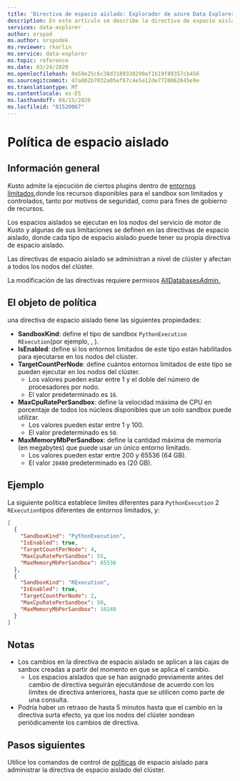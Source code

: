 ```yaml
---
title: 'Directiva de espacio aislado: Explorador de azure Data Explorer ( Azure Data Explorer) Microsoft Docs'
description: En este artículo se describe la directiva de espacio aislado en el Explorador de datos de Azure.
services: data-explorer
author: orspod
ms.author: orspodek
ms.reviewer: rkarlin
ms.service: data-explorer
ms.topic: reference
ms.date: 03/24/2020
ms.openlocfilehash: 0a59e25c6c38d3189330299af1b19f89357cb456
ms.sourcegitcommit: 47a002b7032a05ef67c4e5e12de7720062645e9e
ms.translationtype: MT
ms.contentlocale: es-ES
ms.lasthandoff: 04/15/2020
ms.locfileid: "81520067"
---
```

# <a name="sandbox-policy"></a>Política de espacio aislado

## <a name="overview"></a>Información general

Kusto admite la ejecución de ciertos plugins dentro de [entornos limitados,](../concepts/sandboxes.md)donde los recursos disponibles para el sandbox son limitados y controlados, tanto por motivos de seguridad, como para fines de gobierno de recursos.

Los espacios aislados se ejecutan en los nodos del servicio de motor de Kusto y algunas de sus limitaciones se definen en las directivas de espacio aislado, donde cada tipo de espacio aislado puede tener su propia directiva de espacio aislado.

Las directivas de espacio aislado se administran a nivel de clúster y afectan a todos los nodos del clúster.

La modificación de las directivas requiere permisos [AllDatabasesAdmin.](../management/access-control/role-based-authorization.md)

## <a name="the-policy-object"></a>El objeto de política

una directiva de espacio aislado tiene las siguientes propiedades:

* **SandboxKind**: define el tipo de sandbox `PythonExecution` `RExecution`(por ejemplo, , ).
* **IsEnabled**: define si los entornos limitados de este tipo están habilitados para ejecutarse en los nodos del clúster.
* **TargetCountPerNode**: define cuántos entornos limitados de este tipo se pueden ejecutar en los nodos del clúster.
  * Los valores pueden estar entre 1 y el doble del número de procesadores por nodo.
  * El valor predeterminado es `16`.
* **MaxCpuRatePerSandbox**: define la velocidad máxima de CPU en porcentaje de todos los núcleos disponibles que un solo sandbox puede utilizar.
  * Los valores pueden estar entre 1 y 100.
  * El valor predeterminado es `50`.
* **MaxMemoryMbPerSandbox**: define la cantidad máxima de memoria (en megabytes) que puede usar un único entorno limitado.
  * Los valores pueden estar entre 200 y 65536 (64 GB).
  * El valor `20480` predeterminado es (20 GB).

## <a name="example"></a>Ejemplo

La siguiente política establece límites diferentes para `PythonExecution` 2 `RExecution`tipos diferentes de entornos limitados, y:

```json
[
  {
    "SandboxKind": "PythonExecution",
    "IsEnabled": true,
    "TargetCountPerNode": 4,
    "MaxCpuRatePerSandbox": 55,
    "MaxMemoryMbPerSandbox": 65536
  },
  {
    "SandboxKind": "RExecution",
    "IsEnabled": true,
    "TargetCountPerNode": 2,
    "MaxCpuRatePerSandbox": 50,
    "MaxMemoryMbPerSandbox": 10240
  }
]
```

## <a name="notes"></a>Notas

* Los cambios en la directiva de espacio aislado se aplican a las cajas de sanbox creadas a partir del momento en que se aplica el cambio.
  * Los espacios aislados que se han asignado previamente antes del cambio de directiva seguirán ejecutándose de acuerdo con los límites de directiva anteriores, hasta que se utilicen como parte de una consulta.
* Podría haber un retraso de hasta 5 minutos hasta que el cambio en la directiva surta efecto, ya que los nodos del clúster sondean periódicamente los cambios de directiva.

## <a name="next-steps"></a>Pasos siguientes

Utilice los comandos de control de [políticas](../management/sandbox-policy.md) de espacio aislado para administrar la directiva de espacio aislado del clúster.